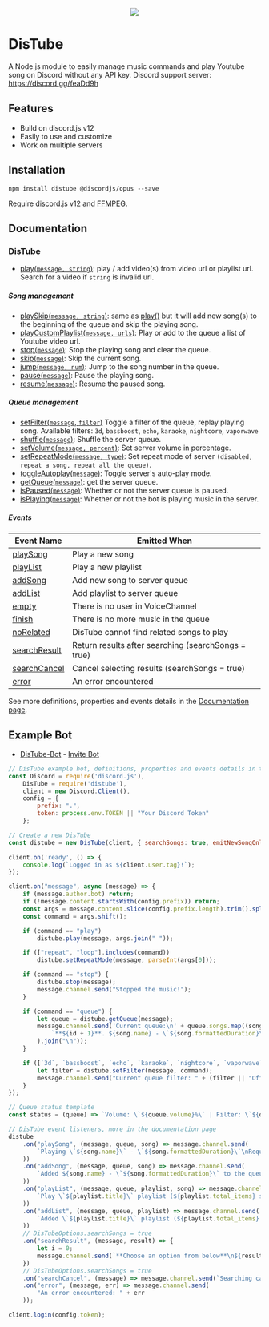 <div align="center">
  <p>
    <a href="https://nodei.co/npm/distube/"><img src="https://nodei.co/npm/distube.png?downloads=true&downloadRank=true&stars=true"></a>
  </p>
</div>

# DisTube
A Node.js module to easily manage music commands and play Youtube song on Discord without any API key.
Discord support server: https://discord.gg/feaDd9h

## Features

- Build on discord.js v12
- Easily to use and customize
- Work on multiple servers

## Installation

```npm
npm install distube @discordjs/opus --save
```

Require [discord.js](https://discord.js.org) v12 and [FFMPEG](https://www.ffmpeg.org/download.html).

## Documentation

### DisTube
- [play(`message, string`)](https://distube.js.org/DisTube.html#play): play / add video(s) from video url or playlist url. Search for a video if `string` is invalid url.

##### Song management
- [playSkip(`message, string`)](https://distube.js.org/DisTube.html#play): same as [play()](https://distube.js.org/DisTube.html#play) but it will add new song(s) to the beginning of the queue and skip the playing song.
- [playCustomPlaylist(`message, urls`)](https://distube.js.org/DisTube.html#playCustomPlaylist): Play or add to the queue a list of Youtube video url.
- [stop(`message`)](https://distube.js.org/DisTube.html#stop): Stop the playing song and clear the queue.
- [skip(`message`)](https://distube.js.org/DisTube.html#skip): Skip the current song.
- [jump(`message, num`)](https://distube.js.org/DisTube.html#jump): Jump to the song number in the queue.
- [pause(`message`)](https://distube.js.org/DisTube.html#pause): Pause the playing song.
- [resume(`message`)](https://distube.js.org/DisTube.html#resume): Resume the paused song.

##### Queue management
- [setFilter(`message`, `filter`)](https://distube.js.org/DisTube.html#setFilter) Toggle a filter of the queue, replay playing song. Available filters: `3d`, `bassboost`, `echo`, `karaoke`, `nightcore`, `vaporwave`
- [shuffle(`message`)](https://distube.js.org/DisTube.html#shuffle): Shuffle the server queue.
- [setVolume(`message, percent`)](https://distube.js.org/DisTube.html#setVolume): Set server volume in percentage.
- [setRepeatMode(`message, type`)](https://distube.js.org/DisTube.html#setRepeatMode): Set repeat mode of server `(disabled, repeat a song, repeat all the queue)`.
- [toggleAutoplay(`message`)](https://distube.js.org/DisTube.html#toggleAutoplay): Toggle server's auto-play mode.
- [getQueue(`message`)](https://distube.js.org/DisTube.html#getQueue): get the server queue.
- [isPaused(`message`)](https://distube.js.org/DisTube.html#isPaused): Whether or not the server queue is paused.
- [isPlaying(`message`)](https://distube.js.org/DisTube.html#isPlaying): Whether or not the bot is playing music in the server.

##### Events

| Event Name                                                             | Emitted When                                        |
|------------------------------------------------------------------------|-----------------------------------------------------|
| [playSong](https://distube.js.org/DisTube.html#event:playSong)         | Play a new song                                     |
| [playList](https://distube.js.org/DisTube.html#event:playList)         | Play a new playlist                                 |
| [addSong](https://distube.js.org/DisTube.html#event:addSong)           | Add new song to server queue                        |
| [addList](https://distube.js.org/DisTube.html#event:addList)           | Add playlist to server queue                        |
| [empty](https://distube.js.org/DisTube.html#event:empty)               | There is no user in VoiceChannel                    |
| [finish](https://distube.js.org/DisTube.html#event:finish)             | There is no more music in the queue                 |
| [noRelated](https://distube.js.org/DisTube.html#event:noRelated)       | DisTube cannot find related songs to play           |
| [searchResult](https://distube.js.org/DisTube.html#event:searchResult) | Return results after searching (searchSongs = true) |
| [searchCancel](https://distube.js.org/DisTube.html#event:searchCancel) | Cancel selecting results (searchSongs = true)       |
| [error](https://distube.js.org/DisTube.html#event:error)               | An error encountered                                |

See more definitions, properties and events details in the [Documentation page](https://distube.js.org/).

## Example Bot

- [DisTube-Bot](https://github.com/skick1234/DisTube-Bot) - [Invite Bot](https://discord.com/api/oauth2/authorize?client_id=730011243041128478&permissions=3238976&scope=bot)

```javascript
// DisTube example bot, definitions, properties and events details in the Documentation page.
const Discord = require('discord.js'),
    DisTube = require('distube'),
    client = new Discord.Client(),
    config = {
        prefix: ".",
        token: process.env.TOKEN || "Your Discord Token"
    };

// Create a new DisTube
const distube = new DisTube(client, { searchSongs: true, emitNewSongOnly: true, highWaterMark: 1 << 25 });

client.on('ready', () => {
    console.log(`Logged in as ${client.user.tag}!`);
});

client.on("message", async (message) => {
    if (message.author.bot) return;
    if (!message.content.startsWith(config.prefix)) return;
    const args = message.content.slice(config.prefix.length).trim().split(/ +/g);
    const command = args.shift();

    if (command == "play")
        distube.play(message, args.join(" "));

    if (["repeat", "loop"].includes(command))
        distube.setRepeatMode(message, parseInt(args[0]));

    if (command == "stop") {
        distube.stop(message);
        message.channel.send("Stopped the music!");
    }

    if (command == "queue") {
        let queue = distube.getQueue(message);
        message.channel.send('Current queue:\n' + queue.songs.map((song, id) =>
            `**${id + 1}**. ${song.name} - \`${song.formattedDuration}\``
        ).join("\n"));
    }

    if ([`3d`, `bassboost`, `echo`, `karaoke`, `nightcore`, `vaporwave`].includes(command)) {
        let filter = distube.setFilter(message, command);
        message.channel.send("Current queue filter: " + (filter || "Off"));
    }
});

// Queue status template
const status = (queue) => `Volume: \`${queue.volume}%\` | Filter: \`${queue.filter || "Off"}\` | Loop: \`${queue.repeatMode ? queue.repeatMode == 2 ? "All Queue" : "This Song" : "Off"}\` | Autoplay: \`${queue.autoplay ? "On" : "Off"}\``;

// DisTube event listeners, more in the documentation page
distube
    .on("playSong", (message, queue, song) => message.channel.send(
        `Playing \`${song.name}\` - \`${song.formattedDuration}\`\nRequested by: ${song.user}\n${status(queue)}`
    ))
    .on("addSong", (message, queue, song) => message.channel.send(
        `Added ${song.name} - \`${song.formattedDuration}\` to the queue by ${song.user}`
    ))
    .on("playList", (message, queue, playlist, song) => message.channel.send(
        `Play \`${playlist.title}\` playlist (${playlist.total_items} songs).\nRequested by: ${song.user}\nNow playing \`${song.name}\` - \`${song.formattedDuration}\`\n${status(queue)}`
    ))
    .on("addList", (message, queue, playlist) => message.channel.send(
        `Added \`${playlist.title}\` playlist (${playlist.total_items} songs) to queue\n${status(queue)}`
    ))
    // DisTubeOptions.searchSongs = true
    .on("searchResult", (message, result) => {
        let i = 0;
        message.channel.send(`**Choose an option from below**\n${result.map(song => `**${++i}**. ${song.title} - \`${song.duration}\``).join("\n")}\n*Enter anything else or wait 60 seconds to cancel*`);
    })
    // DisTubeOptions.searchSongs = true
    .on("searchCancel", (message) => message.channel.send(`Searching canceled`))
    .on("error", (message, err) => message.channel.send(
        "An error encountered: " + err
    ));

client.login(config.token);
```